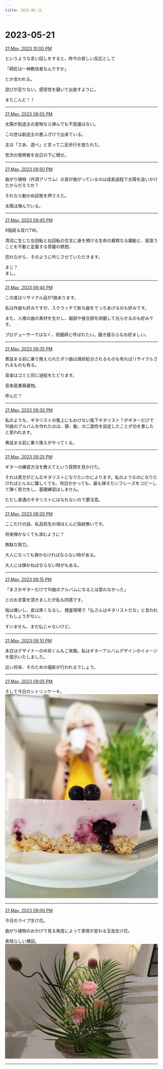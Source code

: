 ```yaml
---
title: 2023-05-21
---
```

# 2023-05-21

[21 May, 2023 10:00 PM](https://twitter.com/hirasawa/status/1660269214878539777#m)

というような言い回しをすると、昨今の貧しい反応として  
  
「師匠は一神教信者なんですか」  
  
とか言われる。  
  
遊びが足りない。感受性を磨いて出直すように。  
  
またこんど！！

---

[21 May, 2023 09:55 PM](https://twitter.com/hirasawa/status/1660267950098595843#m)

太陽が創造主の産物なら弾んでも不思議はない。  
  
この世は創造主の悪ふざけで出来ている。  
  
主は「さあ、遊べ」と言って二足歩行を放たれた。  
  
苦渋の発明者を白日の下に晒せ。

---

[21 May, 2023 09:50 PM](https://twitter.com/hirasawa/status/1660266691673088001#m)

曲がり植物（丹頂アリウム）の首が曲がっているのは成長過程で太陽を追いかけたからだろうか？  
  
それなら動かぬ証拠を押さえた。  
  
太陽は弾んでいる。

---

[21 May, 2023 09:45 PM](https://twitter.com/hirasawa/status/1660265433348575233#m)

9個戻る双六TW。  
  
清流に生じた左回転と右回転の交叉に身を預ける生命の寡黙なる躍動と、揺蕩うことを不動と定義する菩薩の黙想。  
  
恐れながら、そのように吟じさせていただきます。  
  
まじ？  
まし。

---

[21 May, 2023 09:40 PM](https://twitter.com/hirasawa/status/1660264175048830980#m)

この度はリサイクル品が1曲あります。  
  
私は作曲も好みですが、スクラッチで新な曲をでっちあげるのも好みです。  
  
また、人様の曲の素材を生かし、細部や接合部を研磨して光らせるのも好みです。  
  
プロデューサーではなく、研磨師と呼ばれたい。磨き屋ならなお好ましい。

---

[21 May, 2023 09:35 PM](https://twitter.com/hirasawa/status/1660262917210775552#m)

煮詰まる前に乗り換えられたボツ曲は焼却処分されるものも有ればリサイクルされるものも有る。  
  
音楽はゴミと同じ過程をたどります。  
  
音楽産業廃棄物。  
  
呼んだ？

---

[21 May, 2023 09:30 PM](https://twitter.com/hirasawa/status/1660261660706177025#m)

私のような、ギタリストの風上にもおけない風下ギタリスト？がギターだけで10曲のアルバムを作れたのは、静、動、の二面性を設定したことが功を奏したと思われます。  
  
煮詰まる前に乗り換えがやってくる。

---

[21 May, 2023 09:25 PM](https://twitter.com/hirasawa/status/1660260400494157825#m)

ギターの練習方法を教えてという質問を見かけた。  
  
それは貴方がどんなギタリストになりたいかによります。私のようなのになりたければどんなに難しくても、何日かかっても、最も弾きたいフレーズをコピーして弾く努力をし、基礎練習はしません。  
  
ただし普通のギタリストにはなれないので要注意。

---

[21 May, 2023 09:20 PM](https://twitter.com/hirasawa/status/1660259141972299777#m)

ここだけの話、私高校生の頃ほとんど指紋無いです。  
  
将来弾かなくても済むように？  
  
無駄な努力。  
  
大人になっても弾かなければならない時がある。  
  
大人には弾かねばならない時がもある。

---

[21 May, 2023 09:15 PM](https://twitter.com/hirasawa/status/1660257884033171458#m)

「まさかギターだけで10曲のアルバムになるとは思わなかった」  
  
とのお言葉を頂きましたが私も同感です。  
  
指は痛いし、皮は厚くなるし、捜査現場で「仏さんはギタリストだな」と言われてもしょうがない。  
  
すいません、まだ仏じゃないけど。

---

[21 May, 2023 09:10 PM](https://twitter.com/hirasawa/status/1660256625628958720#m)

本日はデザイナーの中井くんもご来館。私はギターアルバムデザインのイメージを提示いたしました。  
  
近い将来、そのための撮影が行われるでしょう。

---

[21 May, 2023 09:05 PM](https://twitter.com/hirasawa/status/1660255367597797379#m)

そして今日のシトリンケーキ。
![image](images/2023-05-21-12-0.png)

---

[21 May, 2023 09:00 PM](https://twitter.com/hirasawa/status/1660254117628104706#m)

今日のライブ生け花。  
  
曲がり植物のおかげで見る角度によって表情が変わる玉虫生け花。  
  
素晴らしい構図。
![image](images/2023-05-21-13-0.png)

---

